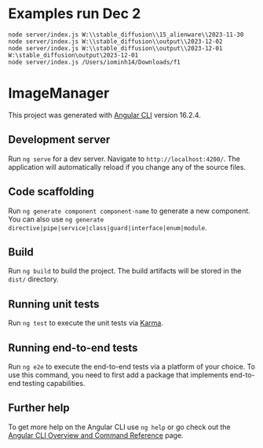 # Examples run Dec 2

```
node server/index.js W:\\stable_diffusion\\15_alienware\\2023-11-30
node server/index.js W:\\stable_diffusion\\output\\2023-12-02
node server/index.js W:\\stable_diffusion\\output\\2023-12-01
W:\stable_diffusion\output\2023-12-01
node server/index.js /Users/iominh14/Downloads/f1
```

# ImageManager

This project was generated with [Angular CLI](https://github.com/angular/angular-cli) version 16.2.4.

## Development server

Run `ng serve` for a dev server. Navigate to `http://localhost:4200/`. The application will automatically reload if you change any of the source files.

## Code scaffolding

Run `ng generate component component-name` to generate a new component. You can also use `ng generate directive|pipe|service|class|guard|interface|enum|module`.

## Build

Run `ng build` to build the project. The build artifacts will be stored in the `dist/` directory.

## Running unit tests

Run `ng test` to execute the unit tests via [Karma](https://karma-runner.github.io).

## Running end-to-end tests

Run `ng e2e` to execute the end-to-end tests via a platform of your choice. To use this command, you need to first add a package that implements end-to-end testing capabilities.

## Further help

To get more help on the Angular CLI use `ng help` or go check out the [Angular CLI Overview and Command Reference](https://angular.io/cli) page.
